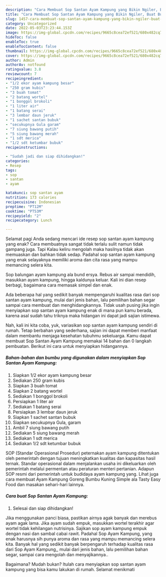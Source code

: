 ```yaml
---
description: "Cara Membuat Sop Santan Ayam Kampung yang Bikin Ngiler, Buat Buka Puasa Bisa Manjain Lidah"
title: "Cara Membuat Sop Santan Ayam Kampung yang Bikin Ngiler, Buat Buka Puasa Bisa Manjain Lidah"
slug: 1457-cara-membuat-sop-santan-ayam-kampung-yang-bikin-ngiler-buat-buka-puasa-bisa-manjain-lidah
category: Uncategorized
date: 2022-05-03T23:23:44.153Z
image: https://img-global.cpcdn.com/recipes/9665c8cea72ef521/680x482cq70/sop-santan-ayam-kampung-foto-resep-utama.jpg
hideToc: false
enableToc: true
enableTocContent: false
thumbnail: https://img-global.cpcdn.com/recipes/9665c8cea72ef521/680x482cq70/sop-santan-ayam-kampung-foto-resep-utama.jpg
cover: https://img-global.cpcdn.com/recipes/9665c8cea72ef521/680x482cq70/sop-santan-ayam-kampung-foto-resep-utama.jpg
author: Admin
authorAv: notfound
ratingvalue: 3.8
reviewcount: 7
recipeingredient:
- "1/2 ekor ayam kampung besar"
- "250 gram kubis"
- "3 buah tomat"
- "2 batang wortel"
- "1 bonggol brokoli"
- "1 liter air"
- "1 batang serai"
- "3 lembar daun jeruk"
- "1 sachet santan bubuk"
- "secukupnya Gula garam"
- "7 siung bawang putih"
- "5 siung bawang merah"
- "1 sdt merica"
- "1/2 sdt ketumbar bubuk"
recipeinstructions:

- "Sudah jadi dan siap dihidangkan!"
categories:
- Resep
tags:
- sop
- santan
- ayam

katakunci: sop santan ayam 
nutrition: 173 calories
recipecuisine: Indonesian
preptime: "PT12M"
cooktime: "PT53M"
recipeyield: "2"
recipecategory: Lunch

---
```



Selamat pagi Anda sedang mencari ide resep sop santan ayam kampung yang enak? Cara membuatnya sangat tidak terlalu sulit namun tidak gampang juga. Tapi Kalau keliru mengolah maka hasilnya tidak akan memuaskan dan bahkan tidak sedap. Padahal sop santan ayam kampung yang enak selayaknya memiliki aroma dan cita rasa yang mampu memancing selera kita.


Sop balungan ayam kampung ala bund ersya. Rebus air sampai mendidih, masukkan ayam kampung, hingga kaldunya keluar. Kali ini dian resep berbagi, bagaimana cara memasak simpel dan enak.

Ada beberapa hal yang sedikit banyak mempengaruhi kualitas rasa dari sop santan ayam kampung, mulai dari jenis bahan, lalu pemilihan bahan segar sampai cara membuat dan menghidangkannya. Tidak usah pusing jika ingin menyiapkan sop santan ayam kampung enak di mana pun kamu berada, karena asal sudah tahu triknya maka hidangan ini dapat jadi sajian istimewa.


Nah, kali ini kita coba, yuk, variasikan sop santan ayam kampung sendiri di rumah. Tetap berbahan yang sederhana, sajian ini dapat memberi manfaat dalam membantu menjaga kesehatan tubuhmu sekeluarga. Kamu dapat membuat Sop Santan Ayam Kampung memakai 14 bahan dan 0 langkah pembuatan. Berikut ini cara untuk menyiapkan hidangannya.

<!--inarticleads1-->

##### Bahan-bahan dan bumbu yang digunakan dalam menyiapkan Sop Santan Ayam Kampung:

1. Siapkan 1/2 ekor ayam kampung besar
1. Sediakan 250 gram kubis
1. Siapkan 3 buah tomat
1. Siapkan 2 batang wortel
1. Sediakan 1 bonggol brokoli
1. Persiapkan 1 liter air
1. Sediakan 1 batang serai
1. Persiapkan 3 lembar daun jeruk
1. Siapkan 1 sachet santan bubuk
1. Siapkan secukupnya Gula, garam
1. Ambil 7 siung bawang putih
1. Sediakan 5 siung bawang merah
1. Sediakan 1 sdt merica
1. Sediakan 1/2 sdt ketumbar bubuk


SOP (Standar Operasional Prosedur) peternakan ayam kampung ditentukan oleh pemerintah dengan tujuan meningkatkan kualitas dan kapasitas hasil ternak. Standar operasional dalam menjalankan usaha ini dikeluarkan oleh pemerintah melalui permentan atau peraturan menteri pertanian. Adapun SOP resmi dari pemerintah untuk budidaya ayam kampung yang. Lihat juga cara membuat Ayam Kampung Goreng Bumbu Kuning Simple ala Tasty Easy Food dan masakan sehari-hari lainnya. 

<!--inarticleads2-->

##### Cara buat Sop Santan Ayam Kampung:


1. Selesai dan siap dihidangkan!

Jika menggunakan panci biasa, pastikan airnya agak banyak dan merebus ayam agak lama. Jika ayam sudah empuk, masukkan wortel terakhir agar wortel tidak kehilangan nutrisinya. Sajikan sop ayam kampung empuk dengan nasi dan sambal cabai rawit. Padahal Sop Ayam Kampung, yang enak harusnya sih punya aroma dan rasa yang mampu memancing selera kita. Banyak hal yang sedikit banyak berpengaruh terhadap kualitas rasa dari Sop Ayam Kampung,, mulai dari jenis bahan, lalu pemilihan bahan segar, sampai cara mengolah dan menyajikannya.. 

Bagaimana? Mudah bukan? Itulah cara menyiapkan sop santan ayam kampung yang bisa kamu lakukan di rumah. Selamat menikmati
